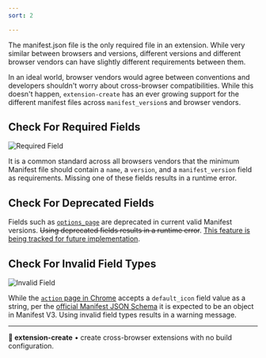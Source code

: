 ```yaml
---
sort: 2

---
```


The manifest.json file is the only required file in an extension. While very similar between browsers and versions, different versions and different browser vendors can have slightly different requirements between them.

In an ideal world, browser vendors would agree between conventions and developers shouldn't worry about cross-browser compatibilities. While this doesn't happen, `extension-create` has an ever growing support for the different manifest files across `manifest_version`s and browser vendors.

## Check For Required Fields

![Required Field]("../assets/required_field.png")

It is a common standard across all browsers vendors that the minimum Manifest file should contain a `name`, a `version`, and a `manifest_version` field as requirements. Missing one of these fields results in a runtime error.

## Check For Deprecated Fields

Fields such as [`options_page`](https://developer.mozilla.org/en-US/docs/Mozilla/Add-ons/WebExtensions/manifest.json/options_page) are deprecated in current valid Manifest versions. ~~Using deprecated fields results in a runtime error~~. [This feature is being tracked for future implementation](https://github.com/cezaraugusto/extension-create/issues/43).
## Check For Invalid Field Types

![Invalid Field]("../assets/invalid_field.png")

While the [`action` page in Chrome](https://developer.chrome.com/docs/extensions/reference/api/action) accepts a `default_icon` field value as a string, per the [official Manifest JSON Schema](https://json.schemastore.org/chrome-manifest.json) it is expected to be an object in Manifest V3. Using invalid field types results in a warning message.

<!-- 
## Check If Field is Supported By The Manifest Version

While the [`web_accessible_resources`](https://developer.chrome.com/docs/extensions/develop/migrate/manifest) field accepts an array of strings in Manifest V2, in Manifest V3 it is set as an array of objects. ~~Using fields not supported by the current `manifest_version` results in an error message~~. [This feature is being tracked for future implementation](https://github.com/cezaraugusto/extension-create/issues/42).

## Check If Field is Supported By The Current Browser

The property `theme_icons` of [`browser_action`](https://developer.mozilla.org/en-US/docs/Mozilla/Add-ons/WebExtensions/manifest.json/browser_action) enables you to specify different icons for themes depending on whether Firefox detects that the theme uses dark or light text, but it has no effect in Chrome. ~~Using fields not supported by the current browser results in a warning message~~. [This feature is being tracked for future implementation](https://github.com/cezaraugusto/extension-create/issues/39).
-->
---

**🧩 extension-create** • create cross-browser extensions with no build configuration.
